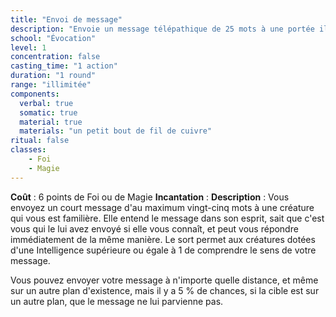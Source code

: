 ```yaml
---
title: "Envoi de message"
description: "Envoie un message télépathique de 25 mots à une portée illimitée."
school: "Évocation"
level: 1
concentration: false
casting_time: "1 action"
duration: "1 round"
range: "illimitée"
components:
  verbal: true
  somatic: true
  material: true
  materials: "un petit bout de fil de cuivre"
ritual: false
classes:
    - Foi
    - Magie
---
```

**Coût** : 6 points de Foi ou de Magie
**Incantation** : 
**Description** : Vous envoyez un court message d'au maximum vingt-cinq mots à une créature qui vous est familière. Elle entend le message dans son esprit, sait que c'est vous qui le lui avez envoyé si elle vous connaît, et peut vous répondre immédiatement de la même manière. Le sort permet aux créatures dotées d'une Intelligence supérieure ou égale à 1 de comprendre le sens de votre message.

Vous pouvez envoyer votre message à n'importe quelle distance, et même sur un autre plan d'existence, mais il y a 5 % de chances, si la cible est sur un autre plan, que le message ne lui parvienne pas.
